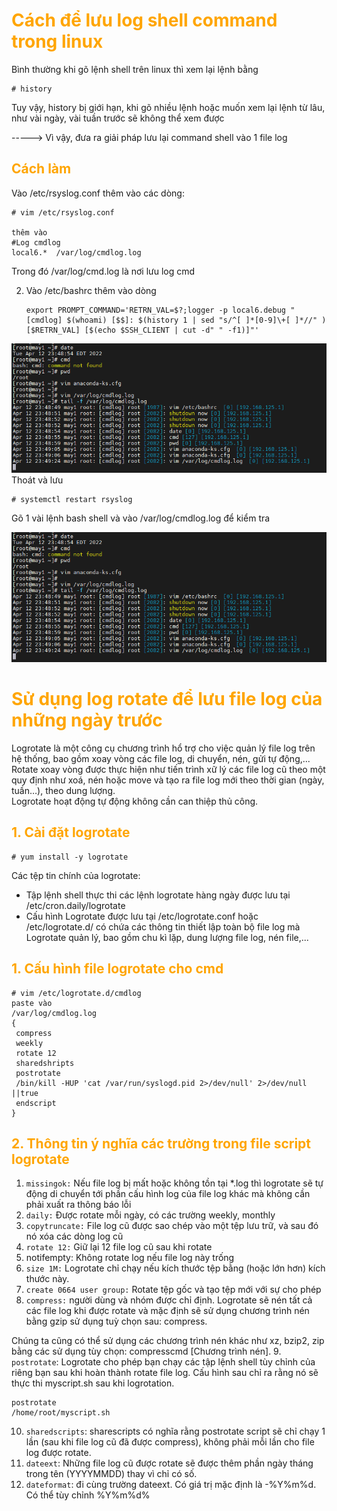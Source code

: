 <h1 style="color:orange">Cách để lưu log shell command trong linux</h1>
Bình thường khi gõ lệnh shell trên linux thì xem lại lệnh bằng

    # history
Tuy vậy, history bị giới hạn, khi gõ nhiều lệnh hoặc muốn xem lại lệnh từ lâu, như vài ngày, vài tuần trước sẽ không thể xem được

-----> Vì vậy, đưa ra giải pháp lưu lại command shell vào 1 file log
<h2 style="color:orange">Cách làm</h2>
Vào /etc/rsyslog.conf thêm vào các dòng:

    # vim /etc/rsyslog.conf

    thêm vào
    #Log cmdlog
    local6.*  /var/log/cmdlog.log
Trong đó /var/log/cmd.log là nơi lưu log cmd

2. Vào /etc/bashrc thêm vào dòng

       export PROMPT_COMMAND='RETRN_VAL=$?;logger -p local6.debug "[cmdlog] $(whoami) [$$]: $(history 1 | sed "s/^[ ]*[0-9]\+[ ]*//" ) [$RETRN_VAL] [$(echo $SSH_CLIENT | cut -d" " -f1)]"'
![savelog-cmd1](../img/savelog-cmd1.png)<br>
Thoát và lưu

    # systemctl restart rsyslog
Gõ 1 vài lệnh bash shell và vào /var/log/cmdlog.log để kiểm tra

![savelog-cmd1](../img/savelog-cmd1.png)<br>

<h1 style="color:orange">Sử dụng log rotate để lưu file log của những ngày trước</h1>
Logrotate là một công cụ chương trình hổ trợ cho việc quản lý file log trên hệ thống, bao gồm xoay vòng các file log, di chuyển, nén, gửi tự động,...<br>
Rotate xoay vòng được thực hiện như tiến trình xữ lý các file log cũ theo một quy định như xoá, nén hoặc move và tạo ra file log mới theo thời gian (ngày, tuần…), theo dung lượng.<br>
Logrotate hoạt động tự động không cần can thiệp thủ công.<br>
<h2 style="color:orange">1. Cài đặt logrotate</h2>

    # yum install -y logrotate
Các tệp tin chính của logrotate: 
- Tập lệnh shell thực thi các lệnh logrotate hàng ngày được lưu tại /etc/cron.daily/logrotate
- Cấu hình Logrotate được lưu tại /etc/logrotate.conf hoặc /etc/logrotate.d/ có chứa các thông tin thiết lập toàn bộ file log mà Logrotate quản lý, bao gồm chu kì lặp, dung lượng file log, nén file,...
<h2 style="color:orange">1. Cấu hình file logrotate cho cmd</h2>

    # vim /etc/logrotate.d/cmdlog
    paste vào
    /var/log/cmdlog.log
    {
     compress
     weekly
     rotate 12
     sharedshripts
     postrotate
     /bin/kill -HUP 'cat /var/run/syslogd.pid 2>/dev/null' 2>/dev/null ||true
     endscript
    }
<h2 style="color:orange">2. Thông tin ý nghĩa các trường trong file script logrotate</h2>

1. `missingok:` Nếu file log bị mất hoặc không tồn tại *.log thì logrotate sẽ tự động di chuyển tới phần cấu hình log của file log khác mà không cần phải xuất ra thông báo lỗi
2. `daily:` Được rotate mỗi ngày, có các trường weekly, monthly
3. `copytruncate:` File log cũ được sao chép vào một tệp lưu trữ, và sau đó nó xóa các dòng log cũ
4. `rotate 12:` Giữ lại 12 file log cũ sau khi rotate
5. notifempty: Không rotate log nếu file log này trống
6. `size 1M:` Logrotate chỉ chạy nếu kích thước tệp bằng (hoặc lớn hơn) kích thước này.
7. `create 0664 user group:` Rotate tệp gốc và tạo tệp mới với sự cho phép 
8. `compress:` người dùng và nhóm được chỉ định.
Logrotate sẽ nén tất cả các file log khi được rotate và mặc định sẽ sử dụng chương trình nén bằng gzip sử dụng tuỳ chọn sau: compress.

Chúng ta cũng có thể sử dụng các chương trình nén khác như xz, bzip2, zip bằng các sử dụng tùy chọn: compresscmd [Chương trình nén].
9. `postrotate`: Logrotate cho phép bạn chạy các tập lệnh shell tùy chỉnh của riêng bạn sau khi hoàn thành rotate file log. Cấu hình sau chỉ ra rằng nó sẽ thực thi myscript.sh sau khi logrotation.

    postrotate
    /home/root/myscript.sh
10. `sharedscripts`: sharescripts có nghĩa rằng postrotate script sẽ chỉ chạy 1 lần (sau khi file log cũ đã được compress), không phải mỗi lần cho file log được rotate.
11. `dateext`: Những file log cũ được rotate sẽ được thêm phần ngày tháng trong tên (YYYYMMDD) thay vì chỉ có số.
12. `dateformat`: đi cùng trường dateext. Có giá trị mặc định là -%Y%m%d. Có thể tùy chỉnh %Y%m%d%